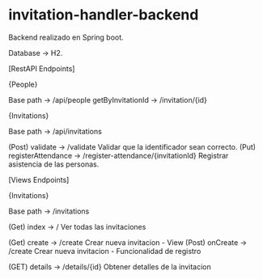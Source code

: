 # invitation-handler-backend

Backend realizado en Spring boot.

Database -> H2.

[RestAPI Endpoints]

{People}

Base path -> /api/people
getByInvitationId -> /invitation/{id}

{Invitations}

Base path -> /api/invitations

(Post) validate -> /validate Validar que la identificador sean correcto.
(Put) registerAttendance -> /register-attendance/{invitationId} Registrar asistencia de las personas.

[Views Endpoints]

{Invitations}

Base path -> /invitations

(Get) index -> / Ver todas las invitaciones

(Get) create -> /create Crear nueva invitacion - View
(Post) onCreate -> /create Crear nueva invitacion - Funcionalidad de registro


(GET) details -> /details/{id} Obtener detalles de la invitacion
